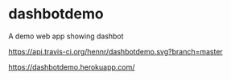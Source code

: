 # dashbotdemo
A demo web app showing dashbot

https://api.travis-ci.org/hennr/dashbotdemo.svg?branch=master

https://dashbotdemo.herokuapp.com/
